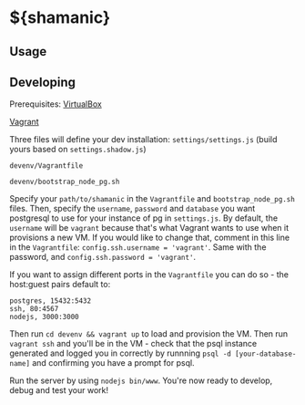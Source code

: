 # ${shamanic}



## Usage



## Developing
Prerequisites:
[VirtualBox](https://www.virtualbox.org/wiki/Downloads)

[Vagrant](https://docs.vagrantup.com/v2/installation/)

Three files will define your dev installation:
`settings/settings.js` (build yours based on `settings.shadow.js`)

`devenv/Vagrantfile`

`devenv/bootstrap_node_pg.sh`

Specify your `path/to/shamanic` in the `Vagrantfile` and `bootstrap_node_pg.sh` files.
Then, specify the `username`, `password` and `database` you want postgresql to use for your instance of pg in `settings.js`.
By default, the `username` will be `vagrant` because that's what Vagrant wants to use when it provisions a new VM. If you would like to change that, comment in this line in the `Vagrantfile`: `config.ssh.username = 'vagrant'`. Same with the password, and `config.ssh.password = 'vagrant'`.

If you want to assign different ports in the `Vagrantfile` you can do so - the host:guest pairs default to:

    postgres, 15432:5432
    ssh, 80:4567
    nodejs, 3000:3000

Then run `cd devenv && vagrant up` to load and provision the VM. Then run `vagrant ssh` and you'll be in the VM - check that the psql instance generated and logged you in correctly by runnning `psql -d [your-database-name]` and confirming you have a prompt for psql.

Run the server by using `nodejs bin/www`. You're now ready to develop, debug and test your work!